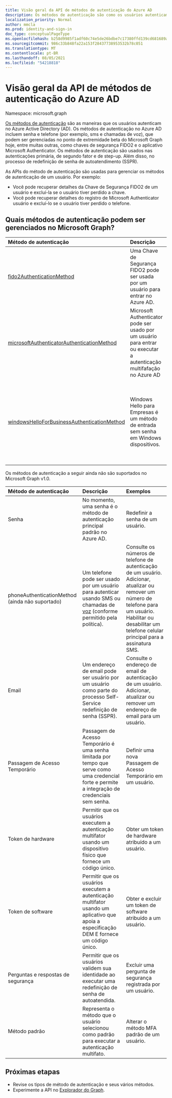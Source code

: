 ```yaml
---
title: Visão geral da API de métodos de autenticação do Azure AD
description: Os métodos de autenticação são como os usuários autenticam no Azure AD.
localization_priority: Normal
author: mmcla
ms.prod: identity-and-sign-in
doc_type: conceptualPageType
ms.openlocfilehash: b258d9985f1adf60c74e5de26bdbe7c17380ffd139cd681689a9c9f82a3f4393
ms.sourcegitcommit: 986c33b848fa22a153f28437738953532b78c051
ms.translationtype: MT
ms.contentlocale: pt-BR
ms.lasthandoff: 08/05/2021
ms.locfileid: "54218818"
---
```

# <a name="azure-ad-authentication-methods-api-overview"></a>Visão geral da API de métodos de autenticação do Azure AD

Namespace: microsoft.graph

[Os métodos de autenticação](/azure/active-directory/authentication/concept-authentication-methods) são as maneiras que os usuários autenticam no Azure Active Directory (AD). Os métodos de autenticação no Azure AD incluem senha e telefone (por exemplo, sms e chamadas de voz), que podem ser gerenciadas no ponto de extremidade beta do Microsoft Graph hoje, entre muitas outras, como chaves de segurança FIDO2 e o aplicativo Microsoft Authenticator. Os métodos de autenticação são usados nas autenticações primária, de segundo fator e de step-up. Além disso, no processo de redefinição de senha de autoatendimento (SSPR).

As APIs do método de autenticação são usadas para gerenciar os métodos de autenticação de um usuário. Por exemplo:

* Você pode recuperar detalhes da Chave de Segurança FIDO2 de um usuário e excluí-la se o usuário tiver perdido a chave.
* Você pode recuperar detalhes do registro de Microsoft Authenticator usuário e excluí-lo se o usuário tiver perdido o telefone.

## <a name="what-authentication-methods-can-be-managed-in-microsoft-graph"></a>Quais métodos de autenticação podem ser gerenciados no Microsoft Graph?

|Método de autenticação       | Descrição |Exemplos     |
|:---------------------------|:------------|:------------|
|[fido2AuthenticationMethod](fido2authenticationmethod.md)|Uma Chave de Segurança FIDO2 pode ser usada por um usuário para entrar no Azure AD.|Excluir uma chave de segurança FIDO2 perdida.|
|[microsoftAuthenticatorAuthenticationMethod](microsoftauthenticatorauthenticationmethod.md)|Microsoft Authenticator pode ser usado por um usuário para entrar ou executar a autenticação multifafação no Azure AD|Exclua um Microsoft Authenticator de autenticação.|
|[windowsHelloForBusinessAuthenticationMethod](windowsHelloForBusinessAuthenticationMethod.md)|Windows Hello para Empresas é um método de entrada sem senha em Windows dispositivos.|Consulte dispositivos onde um usuário habilitar Windows Hello entrada para Empresas. Exclua uma Windows Hello para Empresas.|

Os métodos de autenticação a seguir ainda não são suportados no Microsoft Graph v1.0.

|Método de autenticação       | Descrição |Exemplos     |
|:---------------------------|:------------|:------------|
|Senha | No momento, uma senha é o método de autenticação principal padrão no Azure AD.|Redefinir a senha de um usuário.|
|phoneAuthenticationMethod (ainda não suportado) |Um telefone pode ser usado por um usuário para autenticar usando SMS ou chamadas de [voz](/azure/active-directory/authentication/concept-authentication-methods#phone-options) (conforme permitido pela política).|Consulte os números de telefone de autenticação de um usuário. Adicionar, atualizar ou remover um número de telefone para um usuário. Habilitar ou desabilitar um telefone celular principal para a assinatura SMS.|
|Email |Um endereço de email pode ser usuário por um usuário como parte do processo Self-Service redefinição de senha (SSPR).|Consulte o endereço de email de autenticação de um usuário. Adicionar, atualizar ou remover um endereço de email para um usuário.|
|Passagem de Acesso Temporário |Passagem de Acesso Temporário é uma senha limitada por tempo que serve como uma credencial forte e permite a integração de credenciais sem senha. | Definir uma nova Passagem de Acesso Temporário em um usuário.|
|Token de hardware | Permitir que os usuários executem a autenticação multifator usando um dispositivo físico que fornece um código único. | Obter um token de hardware atribuído a um usuário.|
|Token de software | Permitir que os usuários executem a autenticação multifator usando um aplicativo que apoia a especificação DEM E fornece um código único. | Obter e excluir um token de software atribuído a um usuário.|
|Perguntas e respostas de segurança | Permitir que os usuários validem sua identidade ao executar uma redefinição de senha de autoatendida. |Excluir uma pergunta de segurança registrada por um usuário.|
|Método padrão | Representa o método que o usuário selecionou como padrão para executar a autenticação multifato.| Alterar o método MFA padrão de um usuário.|

## <a name="next-steps"></a>Próximas etapas

* Revise os tipos de método de autenticação e seus vários métodos.
* Experimente a API no [Explorador do Graph](https://developer.microsoft.com/graph/graph-explorer).
